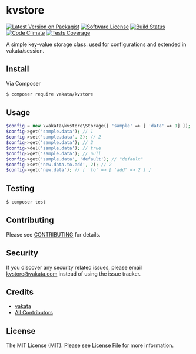 # kvstore

[![Latest Version on Packagist][ico-version]][link-packagist]
[![Software License][ico-license]](LICENSE.md)
[![Build Status][ico-travis]][link-travis]
[![Code Climate][ico-cc]][link-cc]
[![Tests Coverage][ico-cc-coverage]][link-cc]

A simple key-value storage class. used for configurations and extended in vakata/session.

## Install

Via Composer

``` bash
$ composer require vakata/kvstore
```

## Usage

``` php
$config = new \vakata\kvstore\Storage([ 'sample' => [ 'data' => 1] ]);
$config->get('sample.data'); // 1
$config->set('sample.data', 2); // 2
$config->get('sample.data'); // 2
$config->del('sample.data'); // true
$config->get('sample.data'); // null
$config->get('sample.data', 'default'); // "default"
$config->set('new.data.to.add', 2); // 2
$config->get('new.data'); // [ 'to' => [ 'add' => 2 ] ]
```

## Testing

``` bash
$ composer test
```


## Contributing

Please see [CONTRIBUTING](CONTRIBUTING.md) for details.

## Security

If you discover any security related issues, please email kvstore@vakata.com instead of using the issue tracker.

## Credits

- [vakata][link-author]
- [All Contributors][link-contributors]

## License

The MIT License (MIT). Please see [License File](LICENSE.md) for more information.

[ico-version]: https://img.shields.io/packagist/v/vakata/kvstore.svg?style=flat-square
[ico-license]: https://img.shields.io/badge/license-MIT-brightgreen.svg?style=flat-square
[ico-travis]: https://img.shields.io/travis/vakata/kvstore/master.svg?style=flat-square
[ico-scrutinizer]: https://img.shields.io/scrutinizer/coverage/g/vakata/kvstore.svg?style=flat-square
[ico-code-quality]: https://img.shields.io/scrutinizer/g/vakata/kvstore.svg?style=flat-square
[ico-downloads]: https://img.shields.io/packagist/dt/vakata/kvstore.svg?style=flat-square
[ico-cc]: https://img.shields.io/codeclimate/github/vakata/kvstore.svg?style=flat-square
[ico-cc-coverage]: https://img.shields.io/codeclimate/coverage/github/vakata/kvstore.svg?style=flat-square

[link-packagist]: https://packagist.org/packages/vakata/kvstore
[link-travis]: https://travis-ci.org/vakata/kvstore
[link-scrutinizer]: https://scrutinizer-ci.com/g/vakata/kvstore/code-structure
[link-code-quality]: https://scrutinizer-ci.com/g/vakata/kvstore
[link-downloads]: https://packagist.org/packages/vakata/kvstore
[link-author]: https://github.com/vakata
[link-contributors]: ../../contributors
[link-cc]: https://codeclimate.com/github/vakata/kvstore

